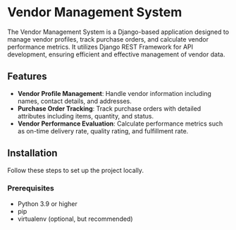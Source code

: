 # Vendor Management System

The Vendor Management System is a Django-based application designed to manage vendor profiles, track purchase orders, and calculate vendor performance metrics. It utilizes Django REST Framework for API development, ensuring efficient and effective management of vendor data.

## Features

- **Vendor Profile Management**: Handle vendor information including names, contact details, and addresses.
- **Purchase Order Tracking**: Track purchase orders with detailed attributes including items, quantity, and status.
- **Vendor Performance Evaluation**: Calculate performance metrics such as on-time delivery rate, quality rating, and fulfillment rate.

## Installation

Follow these steps to set up the project locally.

### Prerequisites

- Python 3.9 or higher
- pip
- virtualenv (optional, but recommended)

